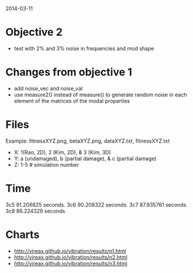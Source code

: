 2014-03-11

# Objective 2

- test with 2% and 3% noise in frequencies and mod shape

# Changes from objective 1

- add noise\_vec and noise\_val
- use measure2() instead of measure() to generate random noise in each element of the matrices of the modal properties

# Files

Example: fitnessXYZ.png, betaXYZ.png, dataXYZ.txt, fitnessXYZ.txt
- X: 1(Rao, 2D), 2 (Kim, 2D), & 3 (Kim, 3D)
- Y: a (undamaged), b (partial damage), & c (partial damage)
- Z: 1-5 # simulation number

# Time

3c5 91.206825 seconds.
3c6 90.208322 seconds.
3c7 87.935761 seconds.
3c8 86.224329 seconds

# Charts

- http://vireax.github.io/vibration/results/n1.html
- http://vireax.github.io/vibration/results/n2.html
- http://vireax.github.io/vibration/results/n3.html
